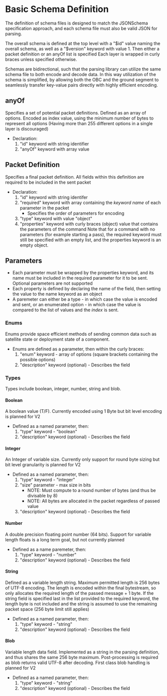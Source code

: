 # Basic Schema Definition
The definition of schema files is designed to match the JSONSchema specification approach, and each schema file must also be valid JSON for parsing. 

The overall schema is defined at the top level with a "$id" value naming the overall schema, as well as a "$version" keyword with value 1. Then either a packet definition or an anyOf list is specified Each layer is wrapped in curly braces unless specified otherwise. 

Schemas are bidirectional, such that the parsing library can utilize the same schema file to both encode and decode data. In this way utilization of the schema is simplified, by allowing both the OBC and the ground segment to seamlessly transfer key-value pairs directly with highly efficient encoding.


## anyOf
Specifies a set of potential packet definitions. Defined as an array of options. Encoded as index value, using the minimum number of bytes to represent all options (Having more than 255 different options in a single layer is discouraged)
- Declaration: 
    1. "id" keyword with string identifier
    2. "anyOf" keyword with array value

## Packet Definition
Specifies a final packet definition. All fields within this definition are required to be included in the sent packet
- Declaration:
    1. "id" keyword with string identifer
    2. "required" keyword with array containing the _keyword name_ of each parameter in the packet
        - Specifies the order of parameters for encoding
    3. "type" keyword with value "object"
    4. "properties" keyword with curly braces (object) value that contains the parameters of the command
Note that for a command with no parameters (for example starting a pass), the required keyword must still be specified with an empty list, and the properties keyword is an empty object.

## Parameters
- Each parameter must be wrapped by the properties keyword, and its name must be included in the required parameter for it to be sent. Optional parameters are not supported
- Each property is defined by declaring the name of the field, then setting the value to the name keyword as an object
- A paremeter can either be a type - in which case the value is encoded and sent, or an enumerated option - in which case the value is compared to the list of values and the _index_ is sent. 

### Enums
Enums provide space efficient methods of sending common data such as satellite state or deployment state of a component.
- Enums are defined as a parameter, then within the curly braces:
    1. "enum" keyword - array of options (square brackets containing the possible options)
    2. "description" keyword (optional) - Describes the field 

### Types
Types include boolean, integer, number, string and blob. 

#### Boolean
A boolean value (T/F). Currently encoded using 1 Byte but bit level encoding is planned for V2
- Defined as a named parameter, then:
    1. "type" keyword - "boolean"
    2. "description" keyword (optional) - Describes the field 

#### Integer
An Integer of variable size. Currently only support for round byte sizing but bit level granularity is planned for V2
- Defined as a named parameter, then:
    1. "type" keyword - "integer"
    2. "size" parameter - max size in bits
        - NOTE: Must compute to a round number of bytes (and thus be divisable by 8)
        - NOTE: All bytes are allocated in the packet regardless of passed value
    3. "description" keyword (optional) - Describes the field 

#### Number
A double precision floating point number (64 bits). Support for variable length floats is a long term goal, but not currently planned
- Defined as a name paremeter, then:
    1. "type" keyword - "number"
    2. "description" keyword (optional) - Describes the field 

#### String
Defined as a variable length string. Maximum permitted length is 256 bytes of UTF-8 encoding. The length is encoded within the final bytestream, so only allocates the required length of the passed message + 1 byte. If the string field is specified last in the list provided to the required keyword, the length byte is not included and the string is assumed to use the remaining packet space (256 byte limit still applies)
- Defined as a named parameter, then:
    1. "type" keyword - "string"
    2. "description" keyword (optional) - Describes the field 
 
#### Blob
Variable length data field. Implemented as a string in the parsing definition, and thus shares the same 256 byte maximum. Post-processing is required as blob returns valid UTF-8 after decoding. First class blob handling is planned for V2
- Defined as a named parameter, then: 
    1. "type" keyword - "string"
    2. "description" keyword (optional) - Describes the field 
    